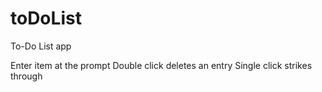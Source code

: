 # toDoList
To-Do List app

Enter item at the prompt
Double click deletes an entry
Single click strikes through
